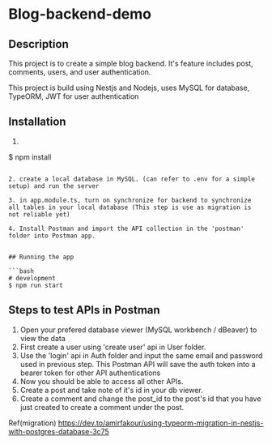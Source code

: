 # Blog-backend-demo

## Description
This project is to create a simple blog backend. It's feature includes post, comments, users, and user authentication.

This project is build using Nestjs and Nodejs, uses MySQL for database, TypeORM, JWT for user authentication

## Installation

1. ```bash
$ npm install
```

2. create a local database in MySQL. (can refer to .env for a simple setup) and run the server

3. in app.module.ts, turn on synchronize for backend to synchronize all tables in your local database (This step is use as migration is not reliable yet)

4. Install Postman and import the API collection in the 'postman' folder into Postman app.


## Running the app

```bash
# development
$ npm run start
```

## Steps to test APIs in Postman
1. Open your prefered database viewer (MySQL workbench / dBeaver) to view the data
2. First create a user using 'create user' api in User folder.
3. Use the 'login' api in Auth folder and input the same email and password used in previous step. This Postman API will save the auth token into a bearer token for other API authentications
4. Now you should be able to access all other APIs.
5. Create a post and take note of it's id in your db viewer.
6. Create a comment and change the post_id to the post's id that you have just created to create a comment under the post.



Ref(migration)
https://dev.to/amirfakour/using-typeorm-migration-in-nestjs-with-postgres-database-3c75